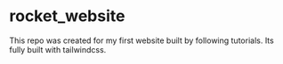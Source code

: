 # rocket_website
This repo was created for my first website built by following tutorials.
Its fully built with  tailwindcss.

